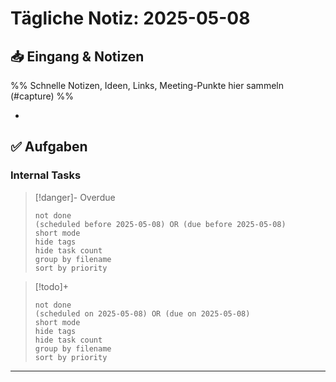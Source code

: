 # Tägliche Notiz: 2025-05-08

## 📥 Eingang & Notizen

%% Schnelle Notizen, Ideen, Links, Meeting-Punkte hier sammeln (#capture) %%

*

## ✅ Aufgaben

### Internal Tasks

> [!danger]- Overdue
>```tasks
>not done
>(scheduled before 2025-05-08) OR (due before 2025-05-08)
>short mode
>hide tags
>hide task count
>group by filename
>sort by priority
>```

> [!todo]+
>```tasks
>not done
>(scheduled on 2025-05-08) OR (due on 2025-05-08)
>short mode
>hide tags
>hide task count
>group by filename
>sort by priority
>```

---
